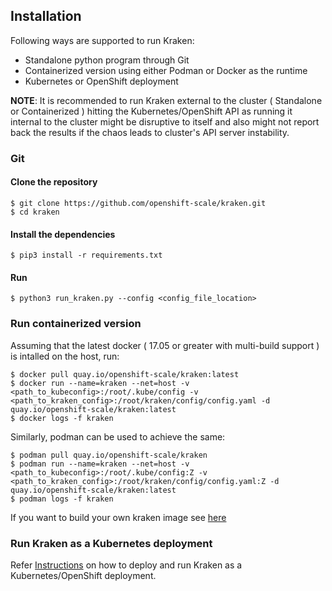 ## Installation

Following ways are supported to run Kraken:

- Standalone python program through Git
- Containerized version using either Podman or Docker as the runtime
- Kubernetes or OpenShift deployment

**NOTE**: It is recommended to run Kraken external to the cluster ( Standalone or Containerized ) hitting the Kubernetes/OpenShift API as running it internal to the cluster might be disruptive to itself and also might not report back the results if the chaos leads to cluster's API server instability.

### Git

#### Clone the repository
```
$ git clone https://github.com/openshift-scale/kraken.git
$ cd kraken
```

#### Install the dependencies
```
$ pip3 install -r requirements.txt
```

#### Run
```
$ python3 run_kraken.py --config <config_file_location>
```

### Run containerized version
Assuming that the latest docker ( 17.05 or greater with multi-build support ) is intalled on the host, run:
```
$ docker pull quay.io/openshift-scale/kraken:latest
$ docker run --name=kraken --net=host -v <path_to_kubeconfig>:/root/.kube/config -v <path_to_kraken_config>:/root/kraken/config/config.yaml -d quay.io/openshift-scale/kraken:latest
$ docker logs -f kraken
```

Similarly, podman can be used to achieve the same:
```
$ podman pull quay.io/openshift-scale/kraken
$ podman run --name=kraken --net=host -v <path_to_kubeconfig>:/root/.kube/config:Z -v <path_to_kraken_config>:/root/kraken/config/config.yaml:Z -d quay.io/openshift-scale/kraken:latest
$ podman logs -f kraken
```

If you want to build your own kraken image see [here](https://github.com/openshift-scale/kraken/tree/master/containers/build_own_image-README.md)


### Run Kraken as a Kubernetes deployment
Refer [Instructions](https://github.com/openshift-scale/kraken/blob/master/containers/README.md) on how to deploy and run Kraken as a Kubernetes/OpenShift deployment.

